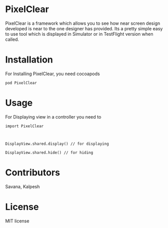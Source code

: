 # PixelClear

PixelClear is a framework which allows you to see how near screen design developed is near to the one designer has provided. Its a pretty simple easy to use tool which is displayed in Simulator or in TestFlight version when called.

# Installation

For Installing PixelClear, you need cocoapods 

`pod PixelClear` 


# Usage 

For Displaying view in a controller you need to 

``` 
import PixelClear



DisplayView.shared.display() // for displaying 

DisplayView.shared.hide() // for hiding
```

# Contributors 

Savana, Kalpesh


# License 

MIT license 
